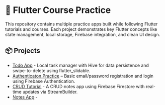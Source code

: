 # 📱 Flutter Course Practice  
This repository contains multiple practice apps built while following Flutter tutorials and courses. Each project demonstrates key Flutter concepts like state management, local storage, Firebase integration, and clean UI design.

## 📦 Projects  
- [Todo App](./todo-app) - Local task manager with Hive for data persistence and swipe-to-delete using flutter_slidable.
- [Authenticaton Practice](./authentication_practice) – Basic email/password registration and login using Firebase Authentication.
- [CRUD Tutorial](./crud_tutorial) - A CRUD notes app using Firebase Firestore with real-time updates via StreamBuilder.
- [Notes App](./notes_app) - 

